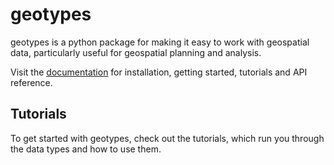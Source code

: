 # geotypes

geotypes is a python package for making it easy to work with geospatial data, particularly useful for geospatial planning and analysis.

Visit the [documentation](https://jacksonhshields.github.io/geotypes/) for installation, getting started, tutorials and API reference.


## Tutorials

To get started with geotypes, check out the tutorials, which run you through the data types and how to use them.




